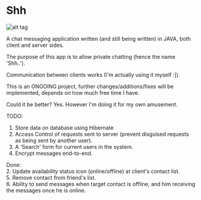 # Shh

![alt tag](http://www.photo-host.org/images/2017/01/23/IWSEb.png)

A chat messaging application written (and still being written) in JAVA, both client and server sides. 

The purpose of this app is to allow private chatting (hence the name 'Shh..').

Communication between clients works (I'm actually using it myself :]).

This is an ONGOING project, further changes/additions/fixes will be implemented, depends on how much free time I have.

Could it be better? Yes. However I'm doing it for my own amusement.

TODO: <br />
1. Store data on database using Hibernate <br />
3. Access Control of requests sent to server (prevent disguised requests as being sent by another user). <br />
4. A 'Search' form for current users in the system. <br />
7. Encrypt messages end-to-end. <br />

Done: <br />
2. Update availability status icon (online/offline) at client's contact list. <br />
5. Remove contact from friend's list. <br />
6. Ability to send messages when target contact is offline, and him receiving the messages once he is online. <br />
